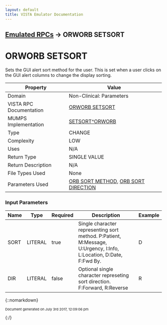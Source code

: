 ```yaml
---
layout: default
title: VISTA Emulator Documentation
---
```


## [Emulated RPCs](TableOfContents) &#8594; ORWORB SETSORT
# ORWORB SETSORT

Sets the GUI alert sort method for the user. This is set when a user clicks on the GUI alert columns to change the display sorting.

Property | Value
--- | ---
Domain | Non-Clinical: Parameters
VISTA RPC Documentation | [ORWORB SETSORT](../VISTARPC/ORWORB_SETSORT)
MUMPS Implementation | [SETSORT^ORWORB](http://code.osehra.org/dox/Routine_ORWORB_source.html)
Type | CHANGE
Complexity | LOW
Uses | N/A
Return Type | SINGLE VALUE
Return Description | N/A
File Types Used | None
Parameters Used | [ORB SORT METHOD](../Parameters/ORB_SORT_METHOD), [ORB SORT DIRECTION](../Parameters/ORB_SORT_DIRECTION)


### Input Parameters

Name | Type | Required | Description | Example
--- | --- | --- | --- | ---
SORT | LITERAL | true | Single character representing sort method. P:Patient, M:Message, U:Urgency, I:Info, L:Location, D:Date, F:Fwd By. | D
DIR | LITERAL | false | Optional single character represeting sort direction. F:Forward, R:Reverse | R

{::nomarkdown} <br/><p style="font-size: 11px">Document generated on July 3rd 2017, 12:09:06 pm</p>{:/}